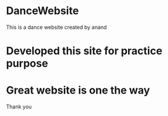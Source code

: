 # DanceWebsite
This is a dance website created by anand

# Developed this site for practice purpose
# Great website is one the way

Thank you

